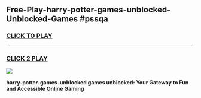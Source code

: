 
## Free-Play-harry-potter-games-unblocked-Unblocked-Games #pssqa
<h3>
<a href="https://news.freeplayer.one?title=harry-potter-games-unblocked&ref=8M">CLICK TO PLAY</a></h3>
<hr>

<h3>
<a href="https://news.freeplayer.one?title=harry-potter-games-unblocked&ref=8M">CLICK 2 PLAY</a>
  
</h3>

<a href="https://news.freeplayer.one?title=harry-potter-games-unblocked&ref=8M"><img src="https://clearcache.store/games.png"></a>


**harry-potter-games-unblocked games unblocked: Your Gateway to Fun and Accessible Online Gaming**
